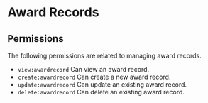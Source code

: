 # Award Records

## Permissions

The following permissions are related to managing award records.

- `view:awardrecord` Can view an award record.
- `create:awardrecord` Can create a new award record.
- `update:awardrecord` Can update an existing award record.
- `delete:awardrecord` Can delete an existing award record.